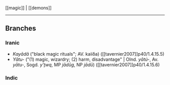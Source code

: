 [[magic]] | [[demons]]
***

## Branches
### Iranic
- *Kayādā* ("black magic rituals"; AV. kaiiδa) ([[tavernier2007]]p40/1.4.15.5)
- *Yātu-* ("(1) magic, wizardry; (2) harm, disadvantage" | OInd. *yātú-*, Av. *yātu-*, Sogd. *y'ṯwq*, MP *jādūg*, NP *jādū*) ([[tavernier2007]]p40/1.4.15.6)
### Indic